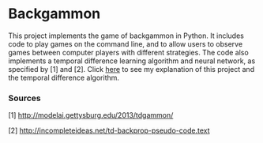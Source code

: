 # Backgammon

This project implements the game of backgammon in Python. It includes code to play games on the command line, and to allow users to observe games between computer players with different strategies. The code also implements a temporal difference learning algorithm and neural network, as specified by [1] and [2]. Click [here](https://sites.google.com/macalester.edu/comp484backgammon/home) to see my explanation of this project and the temporal difference algorithm.

### Sources
[1] http://modelai.gettysburg.edu/2013/tdgammon/

[2] http://incompleteideas.net/td-backprop-pseudo-code.text
